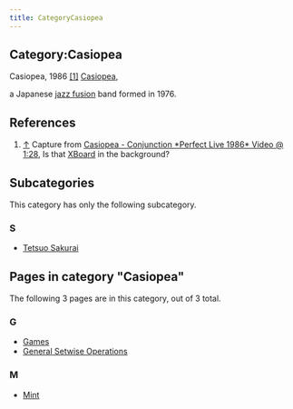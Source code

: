 ```yaml
---
title: CategoryCasiopea
---
```

## Category:Casiopea



[](File:CasiopeaPerfectLive.jpg) Casiopea, 1986 <a id="cite-note-1" href="#cite-ref-1">[1]</a>
[Casiopea](https://en.wikipedia.org/wiki/Casiopea),

a Japanese [jazz fusion](https://en.wikipedia.org/wiki/Jazz_fusion) band formed in 1976.

## References

1. <a id="cite-ref-1" href="#cite-note-1">↑</a> Capture from [Casiopea - Conjunction \*Perfect Live 1986\* Video @ 1:28](https://www.youtube.com/watch?v=zdU2KCDYROU), Is that [XBoard](XBoard "XBoard") in the background?

## Subcategories

This category has only the following subcategory.

### S

- [Tetsuo Sakurai](Category:Tetsuo_Sakurai "Category:Tetsuo Sakurai")

## Pages in category "Casiopea"

The following 3 pages are in this category, out of 3 total.

### G

- [Games](Games "Games")
- [General Setwise Operations](General_Setwise_Operations "General Setwise Operations")

### M

- [Mint](Mint "Mint")

